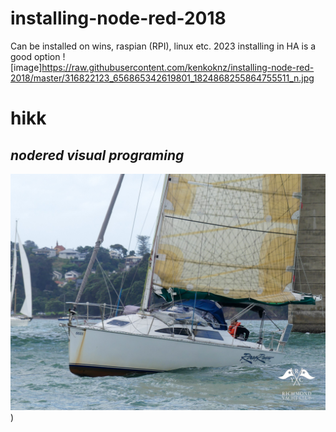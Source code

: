 # installing-node-red-2018
Can be installed on wins, raspian (RPI), linux etc.
2023 installing in HA is a good option
![image]https://raw.githubusercontent.com/kenkoknz/installing-node-red-2018/master/316822123_656865342619801_1824868255864755511_n.jpg

# hikk 
## _nodered visual programing_

![Alt kksail](https://raw.githubusercontent.com/kenkoknz/installing-node-red-2018/master/316822123_656865342619801_1824868255864755511_n.jpg))

